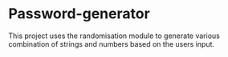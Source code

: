 # Password-generator

This project uses the randomisation module to generate various combination of strings and numbers based on the users input.

